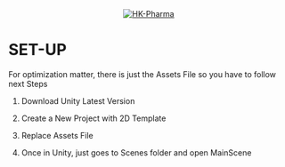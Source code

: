 <div align="center">
    <a href="https://github.com/Olondutsu/HK-PHARMA">
        <img src=https://i.imgur.com/Gv4k0O7.jpeg" alt="HK-Pharma"/>
    </a>
</div>

# SET-UP

For optimization matter, there is just the Assets File so you have to follow next Steps

1) Download Unity Latest Version

2) Create a New Project with 2D Template

3) Replace Assets File

4) Once in Unity, just goes to Scenes folder and open MainScene